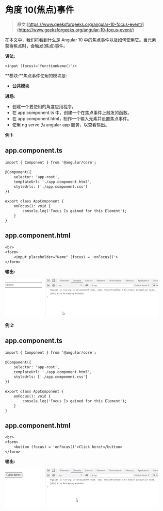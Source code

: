 # 角度 10(焦点)事件

> 原文:[https://www.geeksforgeeks.org/angular-10-focus-event/](https://www.geeksforgeeks.org/angular-10-focus-event/)

在本文中，我们将看到什么是 Angular 10 中的焦点事件以及如何使用它。当元素获得焦点时，会触发(焦点)事件。

**语法:**

```
<input (focus)='functionName()'/>
```

**模块:**焦点事件使用的模块是:

*   **公共模块**

**进场:**

*   创建一个要使用的角度应用程序。
*   在 app.component.ts 中，创建一个在焦点事件上触发的函数。
*   在 app.component.html，制作一个输入元素并设置焦点事件。
*   使用 ng serve 为 angular app 服务，以查看输出。

**例 1:**

## app.component.ts

```
import { Component } from '@angular/core';

@Component({
    selector: 'app-root',
    templateUrl: './app.component.html',
    styleUrls: ['./app.component.css']
})

export class AppComponent {
    onFocus(): void {
        console.log('Focus Is gained for this Element');
    }
}
```

## app.component.html

```
<br>
<form>
    <input placeholder="Name" (focus) = 'onFocus()'>
</form>
```

**输出:**

![](img/20d97df58d73be03e5785a92c8104f4d.png)

**例 2:**

## app.component.ts

```
import { Component } from '@angular/core';

@Component({
    selector: 'app-root',
    templateUrl: './app.component.html',
    styleUrls: ['./app.component.css']
})

export class AppComponent {
    onFocus(): void {
        console.log('Focus Is gained for this Element');
    }
}
```

## app.component.html

```
<br>
<form>
    <button (focus) = 'onFocus()'>Click here!</button>
</form>
```

**输出:**

![](img/088b236862633094b7af2249dd6cb825.png)